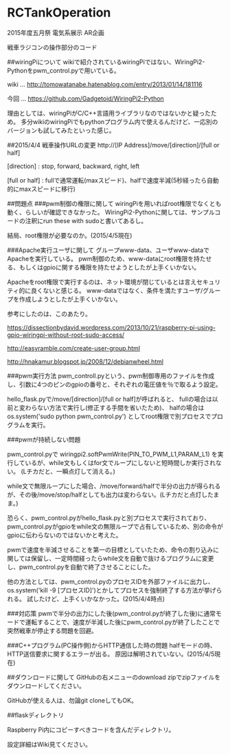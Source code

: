 # RCTankOperation
2015年度五月祭 電気系展示 AR企画

戦車ラジコンの操作部分のコード

##wiringPiについて
wikiで紹介されているwiringPiではない、WiringPi2-Pythonをpwm_control.pyで用いている。

wiki ... http://tomowatanabe.hatenablog.com/entry/2013/01/14/181116

今回 ... https://github.com/Gadgetoid/WiringPi2-Python

理由としては、wiringPiがC/C++言語用ライブラリなのではないかと疑ったため。
多分wikiのwiringPiでもpythonプログラム内で使えるんだけど、一応別のバージョンも試してみたといった感じ。

##2015/4/4 戦車操作URLの変更
http://[IP Address]/move/[direction]/[full or half]

[direction] : stop, forward, backward, right, left

[full or half] : fullで通常運転(maxスピード)、halfで速度半減(5秒経ったら自動的にmaxスピードに移行)

##問題点
###pwm制御の権限に関して
wiringPiを用いればroot権限でなくとも動く、らしいが確認できなかった。
WiringPi2-Pythonに関しては、サンプルコードの注釈にrun these with sudoと書いてあるし。

結局、root権限が必要なのか。(2015/4/5現在)

###Apache実行ユーザに関して
グループwww-data、ユーザwww-dataでApacheを実行している。
pwm制御のため、www-dataにroot権限を持たせる、もしくはgpioに関する権限を持たせようとしたが上手くいかない。

Apacheをroot権限で実行するのは、ネット環境が閉じているとは言えセキュリティ的に良くないと感じる。
www-dataではなく、条件を満たすユーザ/グループを作成しようとしたが上手くいかない。

参考にしたのは、このあたり。

 https://dissectionbydavid.wordpress.com/2013/10/21/raspberry-pi-using-gpio-wiringpi-without-root-sudo-access/

 http://easyramble.com/create-user-group.html

 http://hnakamur.blogspot.jp/2008/12/debianwheel.html

###pwm実行方法
pwm_controll.pyという、pwm制御専用のファイルを作成し、引数に4つのピンのgpioの番号と、それぞれの電圧値を％で取るよう設定。

hello_flask.pyで/move/[direction]/[full or half]が呼ばれると、
fullの場合は以前と変わらない方法で実行し(修正する手間を省いたため)、
halfの場合は os.system('sudo python pwm_control.py') としてroot権限で別プロセスでプログラムを実行。

###pwmが持続しない問題

pwm_control.pyで wiringpi2.softPwmWrite(PIN_TO_PWM_L1,PARAM_L1) を実行しているが、while文もしくはfor文でループにしないと短時間しか実行されない。
(Lチカだと、一瞬点灯して消える。)

while文で無限ループにした場合、/move/forward/halfで半分の出力が得られるが、その後/move/stop/halfとしても出力は変わらない。(Lチカだと点灯したまま。)

恐らく、pwm_control.pyがhello_flask.pyと別プロセスで実行されており、pwm_control.pyがgpioをwhile文の無限ループで占有しているため、別の命令がgpioに伝わらないのではないかと考えた。

pwmで速度を半減させることを第一の目標としていたため、命令の割り込みに関しては保留し、一定時間経ったらwhile文を自動で抜けるプログラムに変更し、pwm_control.pyを自動で終了させることにした。

他の方法としては、pwm_control.pyのプロセスIDを外部ファイルに出力し、os.system('kill -9 [プロセスID]')とかしてプロセスを強制終了する方法が挙げられる。
試したけど、上手くいかなかった。(2015/4/4時点)

###対応策
pwmで半分の出力にした後(pwm_control.pyが終了した後)に通常モードで運転することで、速度が半減した後にpwm_control.pyが終了したことで突然戦車が停止する問題を回避。

###C++プログラム(PC操作側)からHTTP通信した時の問題
halfモードの時、HTTP送信要求に関するエラーが出る。
原因は解明されていない。(2015/4/5現在)

##ダウンロードに関して
GitHubの右メニューのdownload zipでzipファイルをダウンロードしてください。

GitHubが使える人は、勿論git cloneしてもOK。

##flaskディレクトリ

Raspberry Pi内にコピーすべきコードを含んだディレクトリ。

設定詳細はWiki見てください。